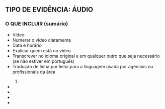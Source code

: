 <h2>TIPO DE EVIDÊNCIA: ÁUDIO</h2>
<h3>O QUE INCLUIR (sumário)</h3>
<ul>
    <li>Vídeo</li>
    <li>Numerar o vídeo claramente</li>
    <li>Data e horário</li>
    <li>Explicar quem está no vídeo</li>
    <li>Transcrever no idioma original e em qualquer outro que seja necessário (se não estiver em português)</li>
    <li>Tradução de linha por linha para a linguagem usada por agências ou profissionais da área</li>
    <ol>
        <li></li>
    </ol>
    <li></li>
    <li></li>
    <li></li>
    <li></li>
</ul>